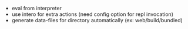 - eval from interpreter
- use intero for extra actions (need config option for repl invocation)
- generate data-files for directory automatically (ex: web/build/bundled)